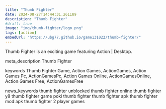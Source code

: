 ```yaml
---
title: "Thumb Fighter"
date: 2024-08-27T14:44:31.261189
description: "Thumb Fighter"
#draft: true
image: "img/thumb-fighter/logo.png"
tags: [action]
embedUrl: "https://ubg77.github.io/game131022/thumb-fighter/"
---
```


Thumb Fighter is an exciting game featuring Action | Desktop.

meta_description
Thumb Fighter


keywords
Thumb Fighter Game, Action Games, ActionGames, Action Games Pc, ActionGamesPc, Action Games Online, ActionGamesOnline, Action Games Free, ActionGamesFree


news_keywords
thumb fighter unblocked thumb fighter online thumb fighter y8 thumb fighter game poki thumb fighter thumb fighter apk thumb fighter mod apk thumb fighter 2 player games
